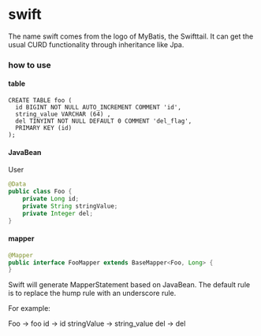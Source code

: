 # swift

The name swift comes from the logo of MyBatis, the Swifttail. 
It can get the usual CURD functionality through inheritance like Jpa.

### how to use

#### table

```mysql
CREATE TABLE foo (
  id BIGINT NOT NULL AUTO_INCREMENT COMMENT 'id',
  string_value VARCHAR (64) ,
  del TINYINT NOT NULL DEFAULT 0 COMMENT 'del_flag',
  PRIMARY KEY (id)
);
```

#### JavaBean

User

```java
@Data
public class Foo {
    private Long id;
    private String stringValue;
    private Integer del;
}
```

#### mapper

```java
@Mapper
public interface FooMapper extends BaseMapper<Foo, Long> {
}
```

Swift will generate MapperStatement based on JavaBean. 
The default rule is to replace the hump rule with an underscore rule.

For example:

Foo -> foo
id -> id
stringValue -> string_value
del -> del
